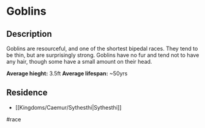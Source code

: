 # Goblins

## Description
Goblins are resourceful, and one of the shortest bipedal races. They tend to be thin, but are surprisingly strong. Goblins have no fur and tend not to have any hair, though some have a small amount on their head.

**Average hieght:** 3.5ft
**Average lifespan:** ~50yrs

## Residence
- [[Kingdoms/Caemur/Sythesthi|Sythesthi]]

#race 